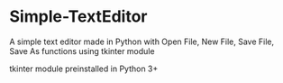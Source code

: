 # Simple-TextEditor
A simple text editor made in Python with Open File, New File, Save File, Save As functions using tkinter module

tkinter module preinstalled in Python 3+
